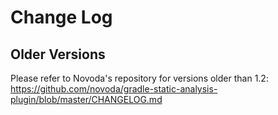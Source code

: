 Change Log
==========

Older Versions
-------------

Please refer to Novoda's repository for versions older than 1.2: https://github.com/novoda/gradle-static-analysis-plugin/blob/master/CHANGELOG.md
